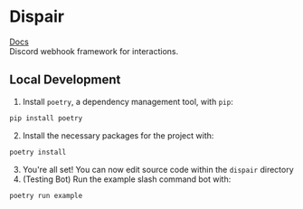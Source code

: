 # Dispair

[Docs](https://gdwr.github.io/dispair/) \
Discord webhook framework for interactions.

## Local Development
1. Install `poetry`, a dependency management tool, with `pip`:
```powershell
pip install poetry
```
2. Install the necessary packages for the project with:
```powershell
poetry install
```
3. You're all set! You can now edit source code within the `dispair` directory
4. (Testing Bot) Run the example slash command bot with:
```powershell
poetry run example
```
